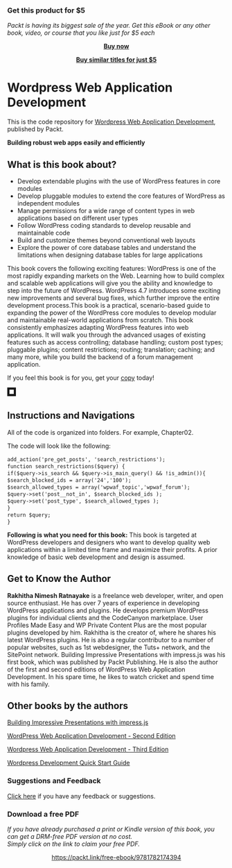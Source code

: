 
### Get this product for $5

<i>Packt is having its biggest sale of the year. Get this eBook or any other book, video, or course that you like just for $5 each</i>


<b><p align='center'>[Buy now](https://packt.link/9781782174394)</p></b>


<b><p align='center'>[Buy similar titles for just $5](https://subscription.packtpub.com/search)</p></b>


# Wordpress Web Application Development

<a href="https://www.packtpub.com/web-development/wordpress-web-application-development?utm_source=github&utm_medium=repository&utm_campaign="><img src="https://prod.packtpub.com/media/catalog/product/cache/ecd051e9670bd57df35c8f0b122d8aea/9/7/9781787126800.png" alt="" height="256px" align="right"></a>

This is the code repository for [Wordpress Web Application Development](https://www.packtpub.com/web-development/wordpress-web-application-development?utm_source=github&utm_medium=repository&utm_campaign=), published by Packt.

**Building robust web apps easily and efficiently**

## What is this book about?
* Develop extendable plugins with the use of WordPress features in core modules
* Develop pluggable modules to extend the core features of WordPress as independent modules
* Manage permissions for a wide range of content types in web applications based on different user types 
* Follow WordPress coding standards to develop reusable and maintainable code 
* Build and customize themes beyond conventional web layouts
* Explore the power of core database tables and understand the limitations when designing database tables for large applications

This book covers the following exciting features:
WordPress is one of the most rapidly expanding markets on the Web. Learning how to build complex and scalable web applications will give you the ability and knowledge to step into the future of WordPress. WordPress 4.7 introduces some exciting new improvements and several bug fixes, which further improve the entire development process.This book is a practical, scenario-based guide to expanding the power of the WordPress core modules to develop modular and maintainable real-world applications from scratch. This book consistently emphasizes adapting WordPress features into web applications. It will walk you through the advanced usages of existing features such as access controlling; database handling; custom post types; pluggable plugins; content restrictions; routing; translation; caching; and many more, while you build the backend of a forum management application.


If you feel this book is for you, get your [copy](https://www.amazon.com/dp/1787126803) today!

<a href="https://www.packtpub.com/?utm_source=github&utm_medium=banner&utm_campaign=GitHubBanner"><img src="https://raw.githubusercontent.com/PacktPublishing/GitHub/master/GitHub.png" 
alt="https://www.packtpub.com/" border="5" /></a>

## Instructions and Navigations
All of the code is organized into folders. For example, Chapter02.

The code will look like the following:
```
add_action('pre_get_posts', 'search_restrictions');
function search_restrictions($query) {
if($query->is_search && $query->is_main_query() && !is_admin()){
$search_blocked_ids = array('24','100');
$search_allowed_types = array('wpwaf_topic','wpwaf_forum');
$query->set('post__not_in', $search_blocked_ids );
$query->set('post_type', $search_allowed_types );
}
return $query;
}
```

**Following is what you need for this book:**
This book is targeted at WordPress developers and designers who want to develop quality web applications within a limited time frame and maximize their profits. A prior knowledge of basic web development and design is assumed.


## Get to Know the Author
**Rakhitha Nimesh Ratnayake**
 is a freelance web developer, writer, and open source enthusiast. He has over 7 years of experience in developing WordPress applications and plugins. He develops premium WordPress plugins for individual clients and the CodeCanyon marketplace. User Profiles Made Easy and WP Private Content Plus are the most popular plugins developed by him. Rakhitha is the creator of, where he shares his latest WordPress plugins. He is also a regular contributor to a number of popular websites, such as 1st webdesigner, the Tuts+ network, and the SitePoint network. Building Impressive Presentations with impress.js was his first book, which was published by Packt Publishing. He is also the author of the first and second editions of WordPress Web Application Development. In his spare time, he likes to watch cricket and spend time with his family.	


## Other books by the authors
[Building Impressive Presentations with impress.js](https://www.packtpub.com/web-development/building-impressive-presentations-impressjs?utm_source=github&utm_medium=repository&utm_campaign=9781849696487 )

[WordPress Web Application Development - Second Edition](https://www.packtpub.com/application-development/wordpress-web-application-development-second-edition?utm_source=github&utm_medium=repository&utm_campaign=9781782174394 )

[Wordpress Web Application Development - Third Edition](https://www.packtpub.com/application-development/wordpress-web-application-development-third-edition?utm_source=github&utm_medium=repository&utm_campaign=9781787126800 )

[Wordpress Development Quick Start Guide](https://www.packtpub.com/application-development/wordpress-development-quick-start-guide?utm_source=github&utm_medium=repository&utm_campaign=9781789342871 )



### Suggestions and Feedback
[Click here](https://docs.google.com/forms/d/e/1FAIpQLSdy7dATC6QmEL81FIUuymZ0Wy9vH1jHkvpY57OiMeKGqib_Ow/viewform) if you have any feedback or suggestions.


### Download a free PDF

 <i>If you have already purchased a print or Kindle version of this book, you can get a DRM-free PDF version at no cost.<br>Simply click on the link to claim your free PDF.</i>
<p align="center"> <a href="https://packt.link/free-ebook/9781782174394">https://packt.link/free-ebook/9781782174394 </a> </p>